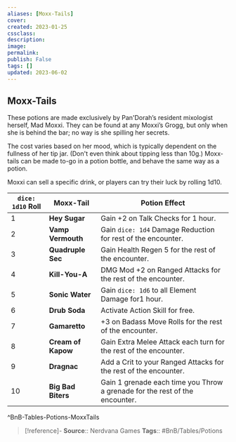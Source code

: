 ```yaml
---
aliases: [Moxx-Tails]
cover: 
created: 2023-01-25
cssclass: 
description: 
image: 
permalink: 
publish: False
tags: []
updated: 2023-06-02
---
```


## Moxx-Tails

These potions are made exclusively by Pan'Dorah’s resident mixologist herself, Mad Moxxi. They can be found at any Moxxi’s Grogg, but only when she is behind the bar; no way is she spilling her secrets. 

The cost varies based on her mood, which is typically dependent on the fullness of her tip jar. (Don't even think about tipping less than 10g.) Moxx-tails can be made to-go in a potion bottle, and behave the same way as a potion. 

Moxxi can sell a specific drink, or players can try their luck by rolling 1d10.

| `dice: 1d10` **Roll** | **Moxx-Tail**      | **Potion Effect**                                                |
| --------------------- | ------------------ | ---------------------------------------------------------------- |
| 1                     | **Hey Sugar**      | Gain +2 on Talk Checks for 1 hour.                               |
| 2                     | **Vamp Vermouth**  | Gain `dice: 1d4` Damage Reduction for rest of the encounter.     |
| 3                     | **Quadruple Sec**  | Gain Health Regen 5 for the rest of the encounter.               |
| 4                     | **Kill-You-A**     | DMG Mod +2 on Ranged Attacks for the rest of the encounter.      |
| 5                     | **Sonic Water**    | Gain `dice: 1d6` to all Element Damage for1 hour.                |
| 6                     | **Drub Soda**      | Activate Action Skill for free.                                  |
| 7                     | **Gamaretto**      | +3 on Badass Move Rolls for the rest of the encounter.           |
| 8                     | **Cream of Kapow** | Gain Extra Melee Attack each turn for the rest of the encounter. |
| 9                     | **Dragnac**        | Add a Crit to your Ranged Attacks for the rest of the encounter. |
| 10                    | **Big Bad Biters**     | Gain 1 grenade each time you Throw a grenade for the rest of the encounter.                                                                 |
^BnB-Tables-Potions-MoxxTails

> [!reference]-
> **Source**:: Nerdvana Games
> **Tags**:: #BnB/Tables/Potions
